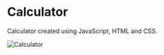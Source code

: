 # Calculator
Calculator created using JavaScript, HTML and CSS.

![Calculator](https://github.com/LimaLuciano/Calculator/assets/77978711/84f772a2-6773-431d-a12f-7c09c933c318)
